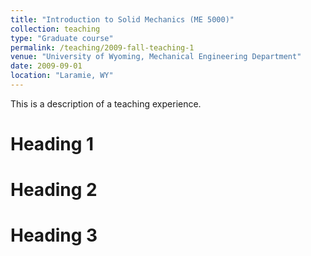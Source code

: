 ```yaml
---
title: "Introduction to Solid Mechanics (ME 5000)"
collection: teaching
type: "Graduate course"
permalink: /teaching/2009-fall-teaching-1
venue: "University of Wyoming, Mechanical Engineering Department"
date: 2009-09-01
location: "Laramie, WY"
---
```


This is a description of a teaching experience.

Heading 1
======

Heading 2
======

Heading 3
======

